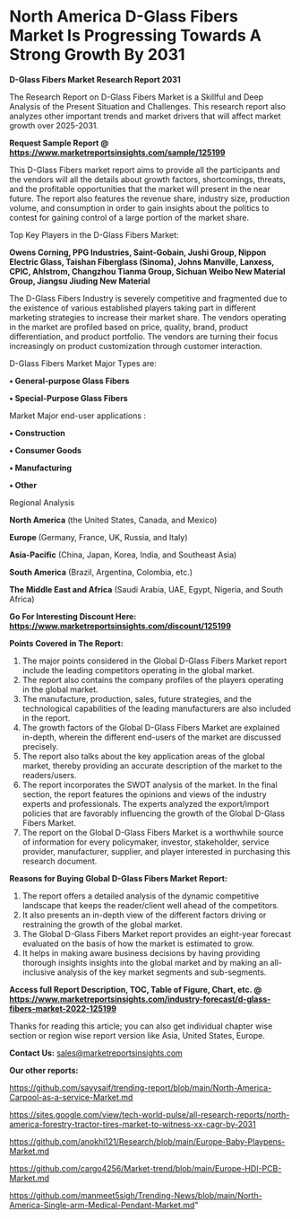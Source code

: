 # North America D-Glass Fibers Market Is Progressing Towards A Strong Growth By 2031

<strong>D-Glass Fibers Market Research Report 2031</strong>

The Research Report on D-Glass Fibers Market is a Skillful and Deep Analysis of the Present Situation and Challenges. This research report also analyzes other important trends and market drivers that will affect market growth over 2025-2031.

<strong>Request Sample Report @ <a href=https://www.marketreportsinsights.com/sample/125199>https://www.marketreportsinsights.com/sample/125199</a></strong>

This D-Glass Fibers market report aims to provide all the participants and the vendors will all the details about growth factors, shortcomings, threats, and the profitable opportunities that the market will present in the near future. The report also features the revenue share, industry size, production volume, and consumption in order to gain insights about the politics to contest for gaining control of a large portion of the market share.

Top Key Players in the D-Glass Fibers Market:

<strong>Owens Corning, PPG Industries, Saint-Gobain, Jushi Group, Nippon Electric Glass, Taishan Fiberglass (Sinoma), Johns Manville, Lanxess, CPIC, Ahlstrom, Changzhou Tianma Group, Sichuan Weibo New Material Group, Jiangsu Jiuding New Material</strong>

The D-Glass Fibers Industry is severely competitive and fragmented due to the existence of various established players taking part in different marketing strategies to increase their market share. The vendors operating in the market are profiled based on price, quality, brand, product differentiation, and product portfolio. The vendors are turning their focus increasingly on product customization through customer interaction.

D-Glass Fibers Market Major Types are:

<strong>• General-purpose Glass Fibers

• Special-Purpose Glass Fibers</strong>

Market Major end-user applications :

<strong>• Construction

• Consumer Goods

• Manufacturing

• Other</strong>

Regional Analysis

</u><strong><b>North America</b></strong> (the United States, Canada, and Mexico)

<strong><b>Europe </b></strong>(Germany, France, UK, Russia, and Italy)

<strong><b>Asia-Pacific</b></strong> (China, Japan, Korea, India, and Southeast Asia)

<strong><b>South America</b></strong> (Brazil, Argentina, Colombia, etc.)

<strong><b>The Middle East and Africa</b></strong> (Saudi Arabia, UAE, Egypt, Nigeria, and South Africa)

<strong>Go For Interesting Discount Here: <a href=https://www.marketreportsinsights.com/discount/125199>https://www.marketreportsinsights.com/discount/125199</a></strong>

<strong>Points Covered in The Report:</strong>
<ol>
  <li>The major points considered in the Global D-Glass Fibers Market report include the leading competitors operating in the global market.</li>
  <li>The report also contains the company profiles of the players operating in the global market.</li>
  <li>The manufacture, production, sales, future strategies, and the technological capabilities of the leading manufacturers are also included in the report.</li>
  <li>The growth factors of the Global D-Glass Fibers Market are explained in-depth, wherein the different end-users of the market are discussed precisely.</li>
  <li>The report also talks about the key application areas of the global market, thereby providing an accurate description of the market to the readers/users.</li>
  <li>The report incorporates the SWOT analysis of the market. In the final section, the report features the opinions and views of the industry experts and professionals. The experts analyzed the export/import policies that are favorably influencing the growth of the Global D-Glass Fibers Market.</li>
  <li>The report on the Global D-Glass Fibers Market is a worthwhile source of information for every policymaker, investor, stakeholder, service provider, manufacturer, supplier, and player interested in purchasing this research document.</li>
</ol>
<strong>Reasons for Buying Global D-Glass Fibers Market Report:</strong>

<ol>
  <li>The report offers a detailed analysis of the dynamic competitive landscape that keeps the reader/client well ahead of the competitors.</li>
  <li>It also presents an in-depth view of the different factors driving or restraining the growth of the global market.</li>
  <li>The Global D-Glass Fibers Market report provides an eight-year forecast evaluated on the basis of how the market is estimated to grow.</li>
  <li>It helps in making aware business decisions by having providing thorough insights insights into the global market and by making an all-inclusive analysis of the key market segments and sub-segments.</li>
</ol>
<strong>Access full Report Description, TOC, Table of Figure, Chart, etc. @ <a href=https://www.marketreportsinsights.com/industry-forecast/d-glass-fibers-market-2022-125199>https://www.marketreportsinsights.com/industry-forecast/d-glass-fibers-market-2022-125199</a></strong>


Thanks for reading this article; you can also get individual chapter wise section or region wise report version like Asia, United States, Europe.

<strong>Contact Us:</strong>
sales@marketreportsinsights.com

<strong>Our other reports:</strong>

<a href=https://github.com/sayysaif/trending-report/blob/main/North-America-Carpool-as-a-service-Market.md>https://github.com/sayysaif/trending-report/blob/main/North-America-Carpool-as-a-service-Market.md</a>

<a href=https://sites.google.com/view/tech-world-pulse/all-research-reports/north-america-forestry-tractor-tires-market-to-witness-xx-cagr-by-2031>https://sites.google.com/view/tech-world-pulse/all-research-reports/north-america-forestry-tractor-tires-market-to-witness-xx-cagr-by-2031</a>

<a href=https://github.com/anokhi121/Research/blob/main/Europe-Baby-Playpens-Market.md>https://github.com/anokhi121/Research/blob/main/Europe-Baby-Playpens-Market.md</a>

<a href=https://github.com/cargo4256/Market-trend/blob/main/Europe-HDI-PCB-Market.md>https://github.com/cargo4256/Market-trend/blob/main/Europe-HDI-PCB-Market.md</a>

<a href=https://github.com/manmeet5sigh/Trending-News/blob/main/North-America-Single-arm-Medical-Pendant-Market.md>https://github.com/manmeet5sigh/Trending-News/blob/main/North-America-Single-arm-Medical-Pendant-Market.md</a>"
